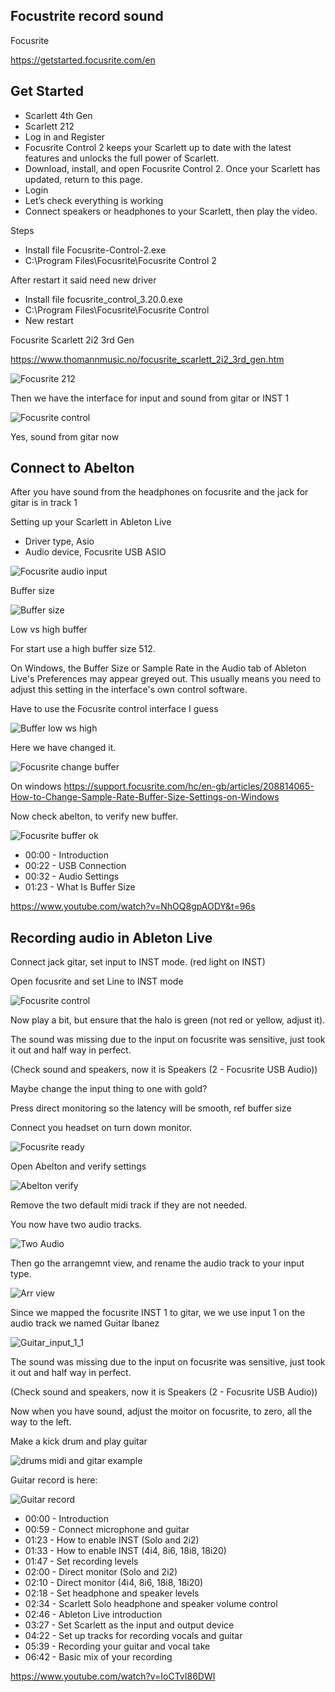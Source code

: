 ## Focustrite record sound


Focusrite

https://getstarted.focusrite.com/en

## Get Started

* Scarlett 4th Gen
* Scarlett 212
* Log in and Register
* Focusrite Control 2 keeps your Scarlett up to date with the latest features and unlocks the full power of Scarlett.
* Download, install, and open Focusrite Control 2. Once your Scarlett has updated, return to this page.
* Login
* Let’s check everything is working
* Connect speakers or headphones to your Scarlett, then play the video.


Steps

* Install file Focusrite-Control-2.exe
* C:\Program Files\Focusrite\Focusrite Control 2

After restart it said need new driver

* Install file focusrite_control_3.20.0.exe
* C:\Program Files\Focusrite\Focusrite Control
* New restart

Focusrite Scarlett 2i2 3rd Gen

https://www.thomannmusic.no/focusrite_scarlett_2i2_3rd_gen.htm

![Focusrite 212](https://github.com/spawnmarvel/quickguides/blob/main/abelton/Focusrite/images/focusrite_212.jpg)

Then we have the interface for input and sound from gitar or INST 1

![Focusrite control](https://github.com/spawnmarvel/quickguides/blob/main/abelton/Focusrite/images/focusrite_control.jpg)

Yes, sound from gitar now


## Connect to Abelton

After you have sound from the headphones on focusrite and the jack for gitar is in track 1

Setting up your Scarlett in Ableton Live

* Driver type, Asio
* Audio device, Focusrite USB ASIO

![Focusrite audio input](https://github.com/spawnmarvel/quickguides/blob/main/abelton/Focusrite/images/focusrite_audio_input.jpg)

Buffer size

![Buffer size](https://github.com/spawnmarvel/quickguides/blob/main/abelton/Focusrite/images/buffer_size.jpg)


Low vs high buffer

For start use a high buffer size 512.

On Windows, the Buffer Size or Sample Rate in the Audio tab of Ableton Live's Preferences may appear greyed out. This usually means you need to adjust this setting in the interface's own control software.

Have to use the Focusrite control interface I guess


![Buffer low ws high](https://github.com/spawnmarvel/quickguides/blob/main/abelton/Focusrite/images/buffer_low_high.jpg)

Here we have changed it.

![Focusrite change buffer](https://github.com/spawnmarvel/quickguides/blob/main/abelton/Focusrite/images/focusrite_change_buffer_size.jpg)


On windows https://support.focusrite.com/hc/en-gb/articles/208814065-How-to-Change-Sample-Rate-Buffer-Size-Settings-on-Windows

Now check abelton, to verify new buffer.

![Focusrite buffer ok](https://github.com/spawnmarvel/quickguides/blob/main/abelton/Focusrite/images/focusrite_buffer_ok.jpg)


* 00:00 - Introduction
* 00:22 - USB Connection
* 00:32 - Audio Settings
* 01:23 - What Is Buffer Size

https://www.youtube.com/watch?v=NhOQ8gpAODY&t=96s



## Recording audio in Ableton Live

Connect jack gitar, set input to INST mode. (red light on INST)

Open focusrite and set Line to INST mode

![Focusrite control](https://github.com/spawnmarvel/quickguides/blob/main/abelton/Focusrite/images/focusrite_control.jpg)

Now play a bit, but ensure that the halo is green (not red or yellow, adjust it).

The sound was missing due to the input on focusrite was sensitive, just took it out and half way in perfect.

(Check sound and speakers, now it is Speakers (2 - Focusrite USB Audio))

Maybe change the input thing to one with gold?

Press direct monitoring so the latency will be smooth, ref buffer size

Connect you headset on turn down monitor.

![Focusrite ready](https://github.com/spawnmarvel/quickguides/blob/main/abelton/Focusrite/images/focusrite_212_ready.jpg)


Open Abelton and verify settings

![Abelton verify](https://github.com/spawnmarvel/quickguides/blob/main/abelton/Focusrite/images/abelton_verify.jpg)

Remove the two default midi track if they are not needed.

You now have two audio tracks.

![Two Audio](https://github.com/spawnmarvel/quickguides/blob/main/abelton/Focusrite/images/two_audio.jpg)

Then go the arrangemnt view, and rename the audio track to your input type.

![Arr view](https://github.com/spawnmarvel/quickguides/blob/main/abelton/Focusrite/images/arr_view.jpg)

Since we mapped the focusrite INST 1 to gitar, we we use input 1 on the audio track we named Guitar Ibanez

![Guitar_input_1_1](https://github.com/spawnmarvel/quickguides/blob/main/abelton/Focusrite/images/guitar_input_1_1.jpg)


The sound was missing due to the input on focusrite was sensitive, just took it out and half way in perfect.

(Check sound and speakers, now it is Speakers (2 - Focusrite USB Audio))

Now when you have sound, adjust the moitor on focusrite, to zero, all the way to the left.


Make a kick drum and play guitar

![drums midi and gitar example](https://github.com/spawnmarvel/quickguides/blob/main/abelton/Focusrite/images/drums_midi_and_gitar_example.jpg)


Guitar record is here:


![Guitar record](https://github.com/spawnmarvel/quickguides/blob/main/abelton/Focusrite/images/guitar_record.jpg)


* 00:00 - Introduction
* 00:59 - Connect microphone and guitar 
* 01:23 - How to enable INST (Solo and 2i2)
* 01:33 - How to enable INST (4i4, 8i6, 18i8, 18i20)
* 01:47 - Set recording levels
* 02:00 - Direct monitor (Solo and 2i2)
* 02:10 - Direct monitor (4i4, 8i6, 18i8, 18i20)
* 02:18 - Set headphone and speaker levels 
* 02:34 - Scarlett Solo headphone and speaker volume control
* 02:46 - Ableton Live introduction
* 03:27 - Set Scarlett as the input and output device
* 04:22 - Set up tracks for recording vocals and guitar
* 05:39 - Recording your guitar and vocal take
* 06:42 - Basic mix of your recording

https://www.youtube.com/watch?v=IoCTvI86DWI


